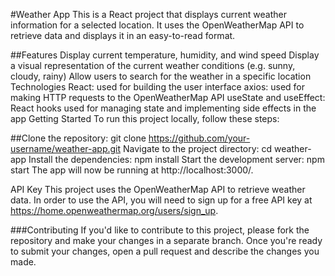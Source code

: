 #Weather App
This is a React project that displays current weather information for a selected location. It uses the OpenWeatherMap API to retrieve data and displays it in an easy-to-read format.

##Features
Display current temperature, humidity, and wind speed
Display a visual representation of the current weather conditions (e.g. sunny, cloudy, rainy)
Allow users to search for the weather in a specific location
Technologies
React: used for building the user interface
axios: used for making HTTP requests to the OpenWeatherMap API
useState and useEffect: React hooks used for managing state and implementing side effects in the app
Getting Started
To run this project locally, follow these steps:

##Clone the repository:
git clone https://github.com/your-username/weather-app.git
Navigate to the project directory:
cd weather-app
Install the dependencies:
npm install
Start the development server:
npm start
The app will now be running at http://localhost:3000/.

API Key
This project uses the OpenWeatherMap API to retrieve weather data. In order to use the API, you will need to sign up for a free API key at https://home.openweathermap.org/users/sign_up.


###Contributing
If you'd like to contribute to this project, please fork the repository and make your changes in a separate branch. Once you're ready to submit your changes, open a pull request and describe the changes you made.